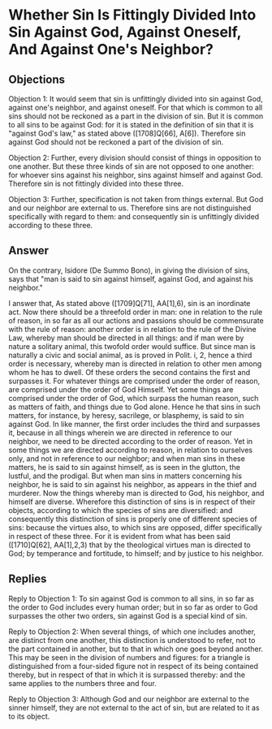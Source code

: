 # Whether Sin Is Fittingly Divided Into Sin Against God, Against Oneself, And Against One's Neighbor?

## Objections

Objection 1: It would seem that sin is unfittingly divided into sin against God, against one's neighbor, and against oneself. For that which is common to all sins should not be reckoned as a part in the division of sin. But it is common to all sins to be against God: for it is stated in the definition of sin that it is "against God's law," as stated above ([1708]Q[66], A[6]). Therefore sin against God should not be reckoned a part of the division of sin.

Objection 2: Further, every division should consist of things in opposition to one another. But these three kinds of sin are not opposed to one another: for whoever sins against his neighbor, sins against himself and against God. Therefore sin is not fittingly divided into these three.

Objection 3: Further, specification is not taken from things external. But God and our neighbor are external to us. Therefore sins are not distinguished specifically with regard to them: and consequently sin is unfittingly divided according to these three.

## Answer

On the contrary, Isidore (De Summo Bono), in giving the division of sins, says that "man is said to sin against himself, against God, and against his neighbor."

I answer that, As stated above ([1709]Q[71], AA[1],6), sin is an inordinate act. Now there should be a threefold order in man: one in relation to the rule of reason, in so far as all our actions and passions should be commensurate with the rule of reason: another order is in relation to the rule of the Divine Law, whereby man should be directed in all things: and if man were by nature a solitary animal, this twofold order would suffice. But since man is naturally a civic and social animal, as is proved in Polit. i, 2, hence a third order is necessary, whereby man is directed in relation to other men among whom he has to dwell. Of these orders the second contains the first and surpasses it. For whatever things are comprised under the order of reason, are comprised under the order of God Himself. Yet some things are comprised under the order of God, which surpass the human reason, such as matters of faith, and things due to God alone. Hence he that sins in such matters, for instance, by heresy, sacrilege, or blasphemy, is said to sin against God. In like manner, the first order includes the third and surpasses it, because in all things wherein we are directed in reference to our neighbor, we need to be directed according to the order of reason. Yet in some things we are directed according to reason, in relation to ourselves only, and not in reference to our neighbor; and when man sins in these matters, he is said to sin against himself, as is seen in the glutton, the lustful, and the prodigal. But when man sins in matters concerning his neighbor, he is said to sin against his neighbor, as appears in the thief and murderer. Now the things whereby man is directed to God, his neighbor, and himself are diverse. Wherefore this distinction of sins is in respect of their objects, according to which the species of sins are diversified: and consequently this distinction of sins is properly one of different species of sins: because the virtues also, to which sins are opposed, differ specifically in respect of these three. For it is evident from what has been said ([1710]Q[62], AA[1],2,3) that by the theological virtues man is directed to God; by temperance and fortitude, to himself; and by justice to his neighbor.

## Replies

Reply to Objection 1: To sin against God is common to all sins, in so far as the order to God includes every human order; but in so far as order to God surpasses the other two orders, sin against God is a special kind of sin.

Reply to Objection 2: When several things, of which one includes another, are distinct from one another, this distinction is understood to refer, not to the part contained in another, but to that in which one goes beyond another. This may be seen in the division of numbers and figures: for a triangle is distinguished from a four-sided figure not in respect of its being contained thereby, but in respect of that in which it is surpassed thereby: and the same applies to the numbers three and four.

Reply to Objection 3: Although God and our neighbor are external to the sinner himself, they are not external to the act of sin, but are related to it as to its object.